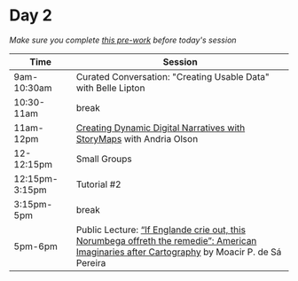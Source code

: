 # Day 2  

_Make sure you complete [this pre-work](day0.md) before today's session_

| Time | Session | 
| --- | --- | 
| 9am-10:30am | Curated Conversation: "Creating Usable Data" with Belle Lipton |   
| 10:30-11am   | break    |
| 11am-12pm   | [Creating Dynamic Digital Narratives with StoryMaps](https://storymaps.arcgis.com/stories/d15f1045ffcb4fdea7672d1cafafdc12) with Andria Olson |
| 12-12:15pm  | Small Groups  |   
| 12:15pm-3:15pm |  Tutorial #2 | 
| 3:15pm-5pm   | break  |  
| 5pm-6pm  | Public Lecture: [“If Englande crie out, this Norumbega offreth the remedie”: American Imaginaries after Cartography](public_events.md#public-lecture-2)  by Moacir P. de Sá Pereira |
